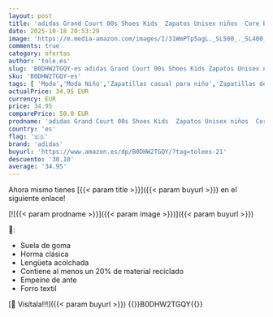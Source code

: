 ```yaml
---
layout: post
title: 'adidas Grand Court 00s Shoes Kids  Zapatos Unisex niños  Core Black/Off White/Gum  35 1/2 EU'
date: 2025-10-18 20:53:29
image: 'https://m.media-amazon.com/images/I/31WmPTp5agL._SL500_._SL400_.jpg'
comments: true
category: ofertas
author: 'tole.es'
slug: 'B0DHW2TGQY-es adidas Grand Court 00s Shoes Kids Zapatos Unisex niños...'
sku: 'B0DHW2TGQY-es'
tags: [ 'Moda','Moda Niño','Zapatillas casual para niño','Zapatillas deportivas y de moda para niños','Zapatos de niño','adidas','zapatos','🇪🇸', ]
actualPrice: 34.95 EUR
currency: EUR
price: 34.95
comparePrice: 50.0 EUR
prodname: 'adidas Grand Court 00s Shoes Kids  Zapatos Unisex niños  Core Black/Off White/Gum  35 1/2 EU'
country: 'es'
flag: '🇪🇸'
brand: 'adidas'
buyurl: 'https://www.amazon.es/dp/B0DHW2TGQY/?tag=tolees-21'
descuento: '30.10'
average: '34.95'
---
```


Ahora mismo tienes [{{< param title >}}]({{< param buyurl >}}) en el siguiente enlace!

[![{{< param prodname >}}]({{< param image >}})]({{< param buyurl >}})

🔎:

- Suela de goma
- Horma clásica
- Lengüeta acolchada
- Contiene al menos un 20% de material reciclado
- Empeine de ante
- Forro textil

[🛒 Visítala!!!]({{< param buyurl >}})
{{<world>}}B0DHW2TGQY{{</world>}}
